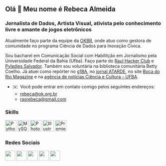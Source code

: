 ## Olá 👋 Meu nome é Rebeca Almeida
### Jornalista de Dados, Artista Visual, ativista pelo conhecimento livre e amante de jogos eletrônicos

Atualmente faço parte da equipe da [OKBR](https://ok.org.br/), onde atuo como gestora de comunidade no programa Ciência de Dados para Inovação Cívica. 

Sou bacharel em Comunicação Social com Habilitção em Jornalismo pela Universidade Federal da Bahia (Ufba). Faço parte do [Raul Hacker Club](https://raulhc.cc/) e [Pyladies Salvador](https://www.instagram.com/pyladies.ssa/). 
Também sou voluntária na biblioteca comunitária Betty Coelho. Já atuei como repórter no [g1BA](https://g1.globo.com/ba/bahia/noticia/2021/10/10/baianos-criam-escola-para-ensinar-sobre-importancia-das-abelhas-precisamos-aprender-a-viver-integrados-a-natureza.ghtml), no [jornal ATARDE](https://atarde.com.br/?d=1), no site [Boca do Rio Magazine](http://bocadoriomagazine.com.br/confira-lista-dos-politicos-eleitos-e-balanco-das-eleicoes-na-bahia/) e na [agência de notícias Ciência e Cultura – UFBA](http://www.cienciaecultura.ufba.br/agenciadenoticias/tag/rebeca-almeida/).

* ✉️  Você pode entrar em contato comigo pelos seguintes endereços: 
  * [rebeca@ok.org.br](mailto:rebeca@ok.org.br)
  *  [rasrebeca@gmail.com](mailto:rasrebeca@gmail.com)

### Skills


<p align="left">
<a href="https://www.python.org/" target="_blank" rel="noreferrer"><img src="https://raw.githubusercontent.com/danielcranney/readme-generator/main/public/icons/skills/python-colored.svg" width="36" height="36" alt="Python" /></a>
<a href="https://www.mysql.com/" target="_blank" rel="noreferrer"><img src="https://raw.githubusercontent.com/danielcranney/readme-generator/main/public/icons/skills/mysql-colored.svg" width="36" height="36" alt="MySQL" /></a>
<a href="https://www.adobe.com/uk/products/photoshop.html" target="_blank" rel="noreferrer"><img src="https://raw.githubusercontent.com/danielcranney/readme-generator/main/public/icons/skills/photoshop-colored.svg" width="36" height="36" alt="Photoshop" /></a>
<a href="adobe.com/uk/products/illustrator.html" target="_blank" rel="noreferrer"><img src="https://raw.githubusercontent.com/danielcranney/readme-generator/main/public/icons/skills/illustrator-colored.svg" width="36" height="36" alt="Illustrator" /></a>
<a href="https://www.adobe.com/uk/products/premiere.html" target="_blank" rel="noreferrer"><img src="https://raw.githubusercontent.com/danielcranney/readme-generator/main/public/icons/skills/premierepro-colored.svg" width="36" height="36" alt="Premiere Pro" /></a>
</p>


### Redes Sociais

<p align="left"> <a href="https://discord.com/users/rasrbk#0463" target="_blank" rel="noreferrer"><img src="https://raw.githubusercontent.com/danielcranney/readme-generator/main/public/icons/socials/discord.svg" width="32" height="32" /></a> <a href="http://www.instagram.com/rasrbk" target="_blank" rel="noreferrer"><img src="https://raw.githubusercontent.com/danielcranney/readme-generator/main/public/icons/socials/instagram.svg" width="32" height="32" /></a> <a href="https://www.linkedin.com/in/rebeca-almeida-rasrbk" target="_blank" rel="noreferrer"><img src="https://raw.githubusercontent.com/danielcranney/readme-generator/main/public/icons/socials/linkedin.svg" width="32" height="32" /></a> <a href="https://www.twitter.com/rasrbk" target="_blank" rel="noreferrer"><img src="https://raw.githubusercontent.com/danielcranney/readme-generator/main/public/icons/socials/twitter.svg" width="32" height="32" /></a> <a href="https://www.twitch.tv/rasrbk" target="_blank" rel="noreferrer"><img src="https://raw.githubusercontent.com/danielcranney/readme-generator/main/public/icons/socials/twitch.svg" width="32" height="32" /></a></p>

